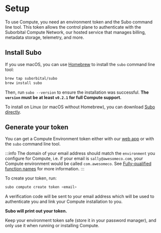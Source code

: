 # Setup

To use Compute, you need an environment token and the Subo command line tool. This token allows the control plane to authenticate with the Suborbital Compute Network, our hosted service that manages billing, metadata storage, telemetry, and more.

## Install Subo

If you use macOS, you can use [Homebrew](https://brew.sh) to install the `subo` command line tool:

```bash
brew tap suborbital/subo
brew install subo
```

Then, run `subo --version` to ensure the installation was successful. **The `version` must be at least `v0.2.1` for full Compute support.**

To install on Linux (or macOS without Homebrew), you can download [Subo directly](https://github.com/suborbital/subo/releases).

## Generate your token
You can get a Compute Environment token either with our [web app](https://suborbital.network/) or with the `subo` command line tool.

:::info
The domain of your email address should match the `environment` you configure for Compute, i.e. if your email is `sally@awesomeco.com`, your Compute environment would be called `com.awesomeco`. See [Fully-qualified function names](../concepts/fully-qualified-function-names.md) for more information.
:::

To create your token, run:

```bash
subo compute create token <email>
```

A verification code will be sent to your email address which will be used to authenticate you and link your Compute installation to you.

**Subo will print out your token.**

Keep your environment token safe (store it in your password manager), and only use it when running or installing Compute.
